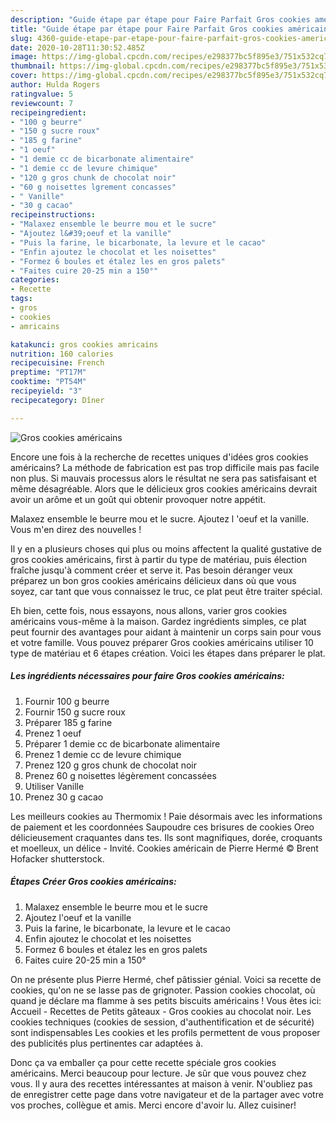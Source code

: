 ```yaml
---
description: "Guide étape par étape pour Faire Parfait Gros cookies américains"
title: "Guide étape par étape pour Faire Parfait Gros cookies américains"
slug: 4360-guide-etape-par-etape-pour-faire-parfait-gros-cookies-americains
date: 2020-10-28T11:30:52.485Z
image: https://img-global.cpcdn.com/recipes/e298377bc5f895e3/751x532cq70/gros-cookies-americains-photo-principale-de-la-recette.jpg
thumbnail: https://img-global.cpcdn.com/recipes/e298377bc5f895e3/751x532cq70/gros-cookies-americains-photo-principale-de-la-recette.jpg
cover: https://img-global.cpcdn.com/recipes/e298377bc5f895e3/751x532cq70/gros-cookies-americains-photo-principale-de-la-recette.jpg
author: Hulda Rogers
ratingvalue: 5
reviewcount: 7
recipeingredient:
- "100 g beurre"
- "150 g sucre roux"
- "185 g farine"
- "1 oeuf"
- "1 demie cc de bicarbonate alimentaire"
- "1 demie cc de levure chimique"
- "120 g gros chunk de chocolat noir"
- "60 g noisettes lgrement concasses"
- " Vanille"
- "30 g cacao"
recipeinstructions:
- "Malaxez ensemble le beurre mou et le sucre"
- "Ajoutez l&#39;oeuf et la vanille"
- "Puis la farine, le bicarbonate, la levure et le cacao"
- "Enfin ajoutez le chocolat et les noisettes"
- "Formez 6 boules et étalez les en gros palets"
- "Faites cuire 20-25 min a 150°"
categories:
- Recette
tags:
- gros
- cookies
- amricains

katakunci: gros cookies amricains 
nutrition: 160 calories
recipecuisine: French
preptime: "PT17M"
cooktime: "PT54M"
recipeyield: "3"
recipecategory: Dîner

---
```



![Gros cookies américains](https://img-global.cpcdn.com/recipes/e298377bc5f895e3/751x532cq70/gros-cookies-americains-photo-principale-de-la-recette.jpg)

Encore une fois à la recherche de recettes uniques d'idées gros cookies américains? La méthode de fabrication est pas trop difficile mais pas facile non plus. Si mauvais processus alors le résultat ne sera pas satisfaisant et même désagréable. Alors que le délicieux gros cookies américains devrait avoir un arôme et un goût qui obtenir provoquer notre appétit.

Malaxez ensemble le beurre mou et le sucre. Ajoutez l &#39;oeuf et la vanille. Vous m&#39;en direz des nouvelles !

Il y en a plusieurs choses qui plus ou moins affectent la qualité gustative de gros cookies américains, first à partir du type de matériau, puis élection fraîche jusqu'à comment créer et serve it. Pas besoin déranger veux préparez un bon gros cookies américains délicieux dans où que vous soyez, car tant que vous connaissez le truc, ce plat peut être traiter spécial.


Eh bien, cette fois, nous essayons, nous allons, varier gros cookies américains vous-même à la maison. Gardez ingrédients simples, ce plat peut fournir des avantages pour aidant à maintenir un corps sain pour vous et votre famille. Vous pouvez préparer Gros cookies américains utiliser 10 type de matériau et 6 étapes création. Voici les étapes dans préparer le plat.

<!--inarticleads1-->

##### Les ingrédients nécessaires pour faire Gros cookies américains:

1. Fournir 100 g beurre
1. Fournir 150 g sucre roux
1. Préparer 185 g farine
1. Prenez 1 oeuf
1. Préparer 1 demie cc de bicarbonate alimentaire
1. Prenez 1 demie cc de levure chimique
1. Prenez 120 g gros chunk de chocolat noir
1. Prenez 60 g noisettes légèrement concassées
1. Utiliser  Vanille
1. Prenez 30 g cacao


Les meilleurs cookies au Thermomix ! Paie désormais avec les informations de paiement et les coordonnées Saupoudre ces brisures de cookies Oreo délicieusement craquantes dans tes. Ils sont magnifiques, dorée, croquants et moelleux, un délice - Invité. Cookies américain de Pierre Hermé © Brent Hofacker shutterstock. 

<!--inarticleads2-->

##### Étapes Créer Gros cookies américains:

1. Malaxez ensemble le beurre mou et le sucre
1. Ajoutez l&#39;oeuf et la vanille
1. Puis la farine, le bicarbonate, la levure et le cacao
1. Enfin ajoutez le chocolat et les noisettes
1. Formez 6 boules et étalez les en gros palets
1. Faites cuire 20-25 min a 150°


On ne présente plus Pierre Hermé, chef pâtissier génial. Voici sa recette de cookies, qu&#39;on ne se lasse pas de grignoter. Passion cookies chocolat, où quand je déclare ma flamme à ses petits biscuits américains ! Vous êtes ici: Accueil - Recettes de Petits gâteaux - Gros cookies au chocolat noir. Les cookies techniques (cookies de session, d&#39;authentification et de sécurité) sont indispensables Les cookies et les profils permettent de vous proposer des publicités plus pertinentes car adaptées à. 


Donc ça va emballer ça pour cette recette spéciale gros cookies américains. Merci beaucoup pour lecture. Je sûr que vous pouvez chez vous. Il y aura des recettes  intéressantes at maison à venir. N'oubliez pas de enregistrer cette page dans votre navigateur et de la partager avec votre vos proches, collègue et amis. Merci encore d'avoir lu. Allez cuisiner!
